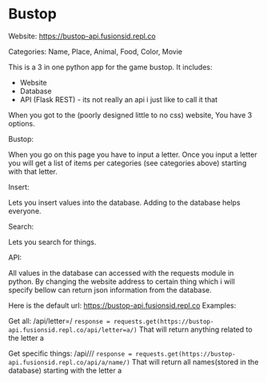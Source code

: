 # Bustop

Website: https://bustop-api.fusionsid.repl.co

Categories: Name, Place, Animal, Food, Color, Movie

This is a 3 in one python app for the game bustop. It includes:
- Website
- Database
- API (Flask REST) - its not really an api i just like to call it that

When you got to the (poorly designed little to no css) website, You have 3 options.

Bustop:

When you go on this page you have to input a letter. Once you input a letter you will get a list of items per categories (see categories above) starting with that letter.

Insert:

Lets you insert values into the database. Adding to the database helps everyone.

Search:

Lets you search for things.

API:

All values in the database can accessed with the requests module in python. 
By changing the website address to certain thing which i will specify bellow can return json information from the database.

Here is the default url: https://bustop-api.fusionsid.repl.co
Examples:

Get all:
/api/letter=<letter>/
```response = requests.get(https://bustop-api.fusionsid.repl.co/api/letter=a/)```
That will return anything related to the letter a

Get specific things:
/api/<letter>/<thing>/
 ```response = requests.get(https://bustop-api.fusionsid.repl.co/api/a/name/)```
 That will return all names(stored in the database) starting with the letter a
